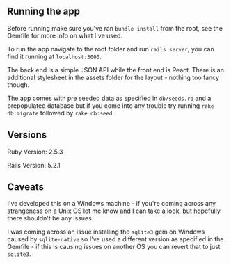 ## Running the app

Before running make sure you've ran `bundle install` from the root, see the Gemfile for more info on what I've used.

To run the app navigate to the root folder and run `rails server`, you can find it running at `localhost:3000`. 

The back end is a simple JSON API while the front end is React. There is an additional
stylesheet in the assets folder for the layout - nothing too fancy though.

The app comes with pre seeded data as specified in `db/seeds.rb` and a prepopulated database but if you come into any 
trouble try running `rake db:migrate` followed by `rake db:seed`.

## Versions

Ruby Version: 2.5.3

Rails Version: 5.2.1

## Caveats

I've developed this on a Windows machine - if you're coming across any strangeness on a Unix OS let me know and I can 
take a look, but hopefully there shouldn't be any issues.

I was coming across an issue installing the `sqlite3` gem on Windows caused by `sqlite-native` so I've used a different 
version as specified in the Gemfile - if this is causing issues on another OS you can revert that to just `sqlite3`.



